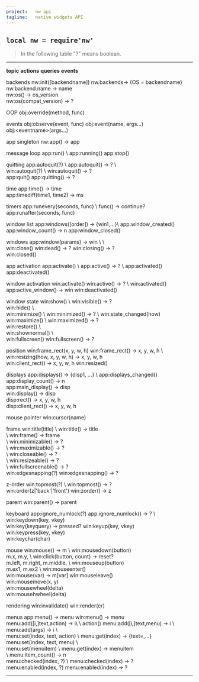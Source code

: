 ```yaml
---
project:   nw api
tagline:   native widgets API
---
```


## `local nw = require'nw'`

> In the following table "?" means boolean.

----------------- -------------------------------- ----------------------------------- --------------------------
__topic__			__actions__								__queries__									__events__

backends				nw:init([backendname]) 				nw.backends-> {OS = backendname} \
																	nw.backend.name -> name \
																	nw:os() -> os_version \
																	nw:os(compat_version) -> ?

OOP					obj:override(method, func)

events				obj:observe(event, func) 															obj:event(name, args...) \
																													obj:\<eventname\>(args...)

app singleton													nw:app() -> app

message loop		app:run() \								app:running()
						app:stop()

quitting				app:autoquit(?) \						app:autoquit() -> ? \					\
						win:autoquit(?) \						win:autoquit() -> ?						\
						app:quit()																				app:quitting() -> ?

time																app:time() -> time \
																	app:timediff(time1, time2) -> ms

timers				app:runevery(seconds, func) \														func() -> continue?
						app:runafter(seconds, func)

window list														app:windows([order]) -> {win1,...}\	app:window_created() \
																	app:window_count() -> n  				app:window_closed()

windows				app:window(params) -> win \		\												\
						win:close() 							win:dead() -> ? 							win:closing() -> ? \
																													win:closed()

app activation		app:activate()	\						app:active() -> ? \						app:activated() \
																													app:deactivated()

window activation	win:activate()							win:active() -> ? \						win:activated() \
																	app:active_window() -> win				win:deactivated()

window state		win:show() \							win:visible() -> ? \
						win:hide() \							\
						win:minimize() \						win:minimized() -> ? \					win:state_changed(how)
						win:maximize() \						win:maximized() -> ? \
						win:restore() \						\
						win:shownormal() \					\
						win:fullscreen()						win:fullscreen() -> ?

position				win:frame_rect(x, y, w, h)			win:frame_rect() -> x, y, w, h \		win:resizing(how, x, y, w, h) -> x, y, w, h \
																	win:client_rect() -> x, y, w, h		win:resized()

displays															app:displays() -> {disp1, ...} \		app:displays_changed()
																	app:display_count() -> n \
																	app:main_display() -> disp \
																	win:display() -> disp \
																	disp:rect() -> x, y, w, h \
																	disp:client_rect() -> x, y, w, h

mouse pointer		win:cursor(name)

frame					win:title(title) \					win:title() -> title \
						\											win:frame() -> frame \
						\											win:minimizable() -> ? \
						\											win:maximizable() -> ? \
						\											win:closeable() -> ? \
						\											win:resizeable() -> ? \
						\											win:fullscreenable() -> ? \
						win:edgesnapping(?)					win:edgesnapping() -> ?

z-order				win:topmost(?) \						win:topmost() -> ? \
						win:order(z|'back'|'front')		win:zorder() -> z

parent															win:parent() -> parent

keyboard				app:ignore_numlock(?)				app:ignore_numlock() -> ? \			win:keydown(key, vkey) \
																	win:key(keyquery) -> pressed?			win:keyup(key, vkey) \
																													win:keypress(key, vkey) \
																													win:keychar(char)

mouse																win:mouse() -> m \						win:mousedown(button) \
																	m.x, m.y, \									win:click(button, count) -> reset? \
																	m.left, m.right, m.middle, \			win:mouseup(button) \
																	m.ex1, m.ex2 \								win:mouseenter() \
																	win:mouse(var) -> m[var]				win:mouseleave() \
																													win:mousemove(x, y) \
																													win:mousewheel(delta) \
																													win:mousehwheel(delta)

rendering			win:invalidate()																		win:render(cr)

menus					app:menu() -> menu					win:menu() -> menu \
						menu:add([i,]text,action) -> i\	\												action()
						menu:add([i,]text,menu) -> i \	\
						menu:add(args) -> i \				\
						menu:set(index, text, action) \	menu:get(index) -> {text=,...} \
						menu:set(index, text, menu) \		\
						menu:set(menuitem) \					menu:get(index) -> menuitem \
						\											menu:item_count() -> n \
						menu:checked(index, ?) \			menu:checked(index) -> ? \
						menu:enabled(index, ?)				menu:enabled(index) -> ?
----------------- -------------------------------- ----------------------------------- --------------------------

